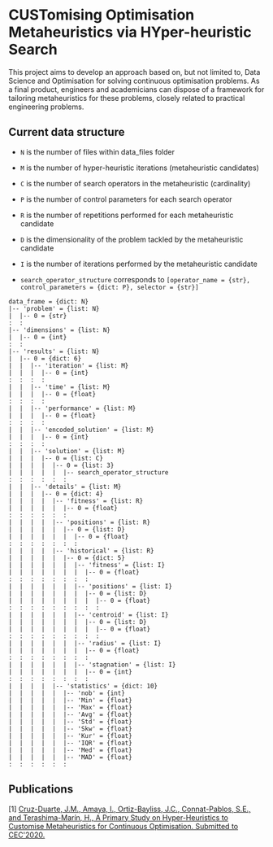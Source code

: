 # CUSTomising Optimisation Metaheuristics via HYper-heuristic Search

This project aims to develop an approach based on, but not limited to, Data Science and Optimisation for solving continuous optimisation problems. As a final product, engineers and academicians can dispose of a framework for tailoring metaheuristics for these problems, closely related to practical engineering problems.

## Current data structure

- ```N``` is the number of files within data_files folder
- ```M``` is the number of hyper-heuristic iterations (metaheuristic candidates)
- ```C``` is the number of search operators in the metaheuristic (cardinality)
- ```P``` is the number of control parameters for each search operator
- ```R``` is the number of repetitions performed for each metaheuristic candidate
- ```D``` is the dimensionality of the problem tackled by the metaheuristic candidate
- ```I``` is the number of iterations performed by the metaheuristic candidate
 

- ```search_operator_structure``` corresponds to ```[operator_name = {str}, control_parameters = {dict: P}, selector = {str}]```

```
data_frame = {dict: N}
|-- 'problem' = {list: N}
|  |-- 0 = {str}
:  :
|-- 'dimensions' = {list: N}
|  |-- 0 = {int}
:  :
|-- 'results' = {list: N}
|  |-- 0 = {dict: 6}
|  |  |-- 'iteration' = {list: M}   
|  |  |  |-- 0 = {int}
:  :  :  :
|  |  |-- 'time' = {list: M}
|  |  |  |-- 0 = {float}
:  :  :  :
|  |  |-- 'performance' = {list: M}
|  |  |  |-- 0 = {float}
:  :  :  :
|  |  |-- 'encoded_solution' = {list: M}
|  |  |  |-- 0 = {int}
:  :  :  :
|  |  |-- 'solution' = {list: M}
|  |  |  |-- 0 = {list: C}
|  |  |  |  |-- 0 = {list: 3}
|  |  |  |  |  |-- search_operator_structure
:  :  :  :  :  :
|  |  |-- 'details' = {list: M}
|  |  |  |-- 0 = {dict: 4}
|  |  |  |  |-- 'fitness' = {list: R}
|  |  |  |  |  |-- 0 = {float}
:  :  :  :  :  :
|  |  |  |  |-- 'positions' = {list: R}
|  |  |  |  |  |-- 0 = {list: D}
|  |  |  |  |  |  |-- 0 = {float}
:  :  :  :  :  :  :
|  |  |  |  |-- 'historical' = {list: R}
|  |  |  |  |  |-- 0 = {dict: 5}
|  |  |  |  |  |  |-- 'fitness' = {list: I}
|  |  |  |  |  |  |  |-- 0 = {float}
:  :  :  :  :  :  :  :
|  |  |  |  |  |  |-- 'positions' = {list: I}
|  |  |  |  |  |  |  |-- 0 = {list: D}
|  |  |  |  |  |  |  |  |-- 0 = {float}
:  :  :  :  :  :  :  :  :
|  |  |  |  |  |  |-- 'centroid' = {list: I}
|  |  |  |  |  |  |  |-- 0 = {list: D}
|  |  |  |  |  |  |  |  |-- 0 = {float}
:  :  :  :  :  :  :  :  :
|  |  |  |  |  |  |-- 'radius' = {list: I}
|  |  |  |  |  |  |  |-- 0 = {float}
:  :  :  :  :  :  :  :
|  |  |  |  |  |  |-- 'stagnation' = {list: I}
|  |  |  |  |  |  |  |-- 0 = {int}
:  :  :  :  :  :  :  :
|  |  |  |  |-- 'statistics' = {dict: 10}
|  |  |  |  |  |-- 'nob' = {int}
|  |  |  |  |  |-- 'Min' = {float}
|  |  |  |  |  |-- 'Max' = {float}
|  |  |  |  |  |-- 'Avg' = {float}
|  |  |  |  |  |-- 'Std' = {float}
|  |  |  |  |  |-- 'Skw' = {float}
|  |  |  |  |  |-- 'Kur' = {float}
|  |  |  |  |  |-- 'IQR' = {float}
|  |  |  |  |  |-- 'Med' = {float}
|  |  |  |  |  |-- 'MAD' = {float}
:  :  :  :  :  : 
```

## Publications

[1] [Cruz-Duarte, J.M., Amaya, I., Ortiz-Bayliss, J.C., Connat-Pablos, S.E., and Terashima-Marín, H., A Primary Study on Hyper-Heuristics to Customise Metaheuristics for Continuous Optimisation. Submitted to CEC'2020.](./docfiles/SearchOperators_CEC.pdf)
